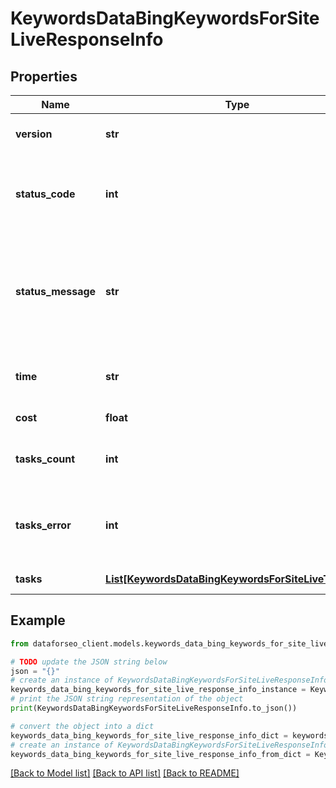 # KeywordsDataBingKeywordsForSiteLiveResponseInfo


## Properties

Name | Type | Description | Notes
------------ | ------------- | ------------- | -------------
**version** | **str** | the current version of the API | [optional] 
**status_code** | **int** | general status code you can find the full list of the response codes here | [optional] 
**status_message** | **str** | general informational message you can find the full list of general informational messages here | [optional] 
**time** | **str** | total execution time, seconds | [optional] 
**cost** | **float** | total tasks cost, USD | [optional] 
**tasks_count** | **int** | the number of tasks in the tasks array | [optional] 
**tasks_error** | **int** | the number of tasks in the tasks array returned with an error | [optional] 
**tasks** | [**List[KeywordsDataBingKeywordsForSiteLiveTaskInfo]**](KeywordsDataBingKeywordsForSiteLiveTaskInfo.md) | array of tasks | [optional] 

## Example

```python
from dataforseo_client.models.keywords_data_bing_keywords_for_site_live_response_info import KeywordsDataBingKeywordsForSiteLiveResponseInfo

# TODO update the JSON string below
json = "{}"
# create an instance of KeywordsDataBingKeywordsForSiteLiveResponseInfo from a JSON string
keywords_data_bing_keywords_for_site_live_response_info_instance = KeywordsDataBingKeywordsForSiteLiveResponseInfo.from_json(json)
# print the JSON string representation of the object
print(KeywordsDataBingKeywordsForSiteLiveResponseInfo.to_json())

# convert the object into a dict
keywords_data_bing_keywords_for_site_live_response_info_dict = keywords_data_bing_keywords_for_site_live_response_info_instance.to_dict()
# create an instance of KeywordsDataBingKeywordsForSiteLiveResponseInfo from a dict
keywords_data_bing_keywords_for_site_live_response_info_from_dict = KeywordsDataBingKeywordsForSiteLiveResponseInfo.from_dict(keywords_data_bing_keywords_for_site_live_response_info_dict)
```
[[Back to Model list]](../README.md#documentation-for-models) [[Back to API list]](../README.md#documentation-for-api-endpoints) [[Back to README]](../README.md)


